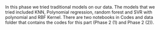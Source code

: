 In this phase we tried traditional models on our data. The models that we tried included KNN, Polynomial regression, random forest and SVR with polynomial and RBF Kernel. 
There are two notebooks in Codes and data folder that contains the codes for this part (Phase 2 (1) and Phase 2 (2)). 
